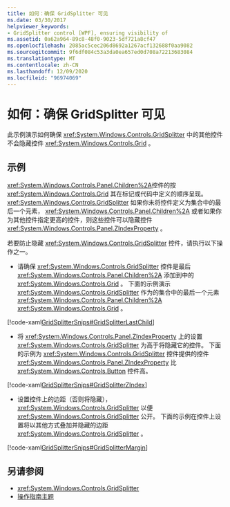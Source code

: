 ```yaml
---
title: 如何：确保 GridSplitter 可见
ms.date: 03/30/2017
helpviewer_keywords:
- GridSplitter control [WPF], ensuring visibility of
ms.assetid: 0a62a964-89c8-48f0-9023-5df721a8cf47
ms.openlocfilehash: 2085ac5cec206d8692a1267acf132688f0aa9082
ms.sourcegitcommit: 9f6df084c53a3da0ea657ed0d708a72213683084
ms.translationtype: MT
ms.contentlocale: zh-CN
ms.lasthandoff: 12/09/2020
ms.locfileid: "96974069"
---
```

# <a name="how-to-make-sure-that-a-gridsplitter-is-visible"></a>如何：确保 GridSplitter 可见
此示例演示如何确保 <xref:System.Windows.Controls.GridSplitter> 中的其他控件不会隐藏控件 <xref:System.Windows.Controls.Grid> 。  
  
## <a name="example"></a>示例  
 <xref:System.Windows.Controls.Panel.Children%2A>控件的按 <xref:System.Windows.Controls.Grid> 其在标记或代码中定义的顺序呈现。 <xref:System.Windows.Controls.GridSplitter> 如果你未将控件定义为集合中的最后一个元素， <xref:System.Windows.Controls.Panel.Children%2A> 或者如果你为其他控件指定更高的控件，则这些控件可以隐藏控件 <xref:System.Windows.Controls.Panel.ZIndexProperty> 。  
  
 若要防止隐藏 <xref:System.Windows.Controls.GridSplitter> 控件，请执行以下操作之一。  
  
- 请确保 <xref:System.Windows.Controls.GridSplitter> 控件是最后 <xref:System.Windows.Controls.Panel.Children%2A> 添加到中的 <xref:System.Windows.Controls.Grid> 。 下面的示例演示 <xref:System.Windows.Controls.GridSplitter> 作为的集合中的最后一个元素 <xref:System.Windows.Controls.Panel.Children%2A> <xref:System.Windows.Controls.Grid> 。  
  
 [!code-xaml[GridSplitterSnips#GridSplitterLastChild](~/samples/snippets/csharp/VS_Snippets_Wpf/GridSplitterSnips/CSharp/Window1.xaml#gridsplitterlastchild)]  
  
- 将 <xref:System.Windows.Controls.Panel.ZIndexProperty> 上的设置 <xref:System.Windows.Controls.GridSplitter> 为高于将隐藏它的控件。 下面的示例为 <xref:System.Windows.Controls.GridSplitter> 控件提供的控件 <xref:System.Windows.Controls.Panel.ZIndexProperty> 比 <xref:System.Windows.Controls.Button> 控件高。  
  
 [!code-xaml[GridSplitterSnips#GridSplitterZIndex](~/samples/snippets/csharp/VS_Snippets_Wpf/GridSplitterSnips/CSharp/Window1.xaml#gridsplitterzindex)]  
  
- 设置控件上的边距（否则将隐藏）， <xref:System.Windows.Controls.GridSplitter> 以便 <xref:System.Windows.Controls.GridSplitter> 公开。 下面的示例在控件上设置将以其他方式叠加并隐藏的边距 <xref:System.Windows.Controls.GridSplitter> 。  
  
 [!code-xaml[GridSplitterSnips#GridSplitterMargin](~/samples/snippets/csharp/VS_Snippets_Wpf/GridSplitterSnips/CSharp/Window1.xaml#gridsplittermargin)]  
  
## <a name="see-also"></a>另请参阅

- <xref:System.Windows.Controls.GridSplitter>
- [操作指南主题](gridsplitter-how-to-topics.md)
